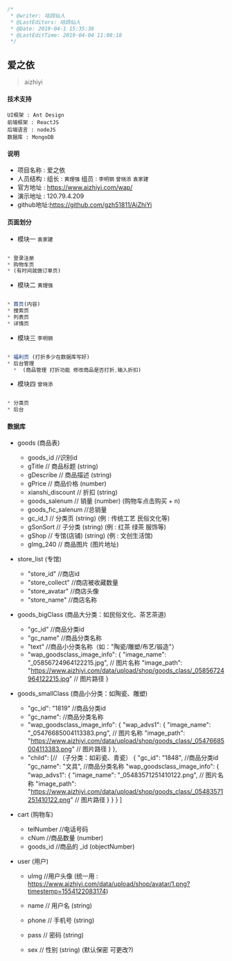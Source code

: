 ```javascript
/*
 * @writer: 咕鸽仙人
 * @LastEditors: 咕鸽仙人
 * @Date: 2019-04-1 15:35:38
 * @LastEditTime: 2019-04-04 11:08:18
 */
```

##  爱之依
> aizhiyi

#### 技术支持

    UI框架 : Ant Design
    前端框架 : ReactJS
    后端语言 : nodeJS
    数据库 : MongoDB

#### 说明

  * 项目名称 : 爱之依
  * 人员结构 : 组长 : `黄理强`    组员 :  `李明钢` `曾晓添` `袁家建`
  * 官方地址 : https://www.aizhiyi.com/wap/
  * 演示地址 : 120.79.4.209
  * github地址:https://github.com/gzh51811/AiZhiYi

#### 页面划分

* 模块一 `袁家建`
```javascript

* 登录注册
* 购物车页
* (有时间就做订单页)

```
* 模块二 `黄理强`
```javascript

* 首页(内容)
* 搜索页
* 列表页
* 详情页

```
* 模块三 `李明钢`
```javascript

* 福利页 (打折多少在数据库写好)
* 后台管理
  *  (商品管理 打折功能 修改商品是否打折,输入折扣)

```
* 模块四 `曾晓添`
```javascript

* 分类页
* 后台

```

#### 数据库

* goods (商品表)
  * goods_id    //识别id
  * gTitle        // 商品标题    (string)
  * gDescribe     // 商品描述    (string)
  * gPrice        // 商品价格    (number)
  * xianshi_discount     // 折扣        (string)
  * goods_salenum      // 销量        (number) (购物车点击购买 + n)
  * goods_fic_salenum  //总销量
  * gc_id_1         // 分类页      (string) (例 : 传统工艺 民俗文化等)
  * gSonSort      // 子分类      (string) (例 : 红茶 绿茶 服饰等)
  * gShop         // 专馆(店铺)  (string) (例 : 文创生活馆)
  * gImg_240          // 商品图片    (图片地址)


* store_list (专馆)
  * "store_id"    	//商店id
  * "store_collect" //商店被收藏数量
  * "store_avatar"  //商店头像
  * "store_name"  	//商店名称

* goods_bigClass (商品大分类：如民俗文化、茶艺茶道)
  *	"gc_id"        //商品分类id
  * "gc_name"      //商品分类名称
  *	"text"         //商品小分类名称（如："陶瓷/雕塑/布艺/锻造"）
  * "wap_goodsclass_image_info": {
		"image_name": "_05856724964122215.jpg",  // 图片名称
		"image_path": "https://www.aizhiyi.com/data/upload/shop/goods_class/_05856724964122215.jpg" // 图片路径
	}

* goods_smallClass (商品小分类：如陶瓷、雕塑)
  * "gc_id": "1819"  //商品分类id
  * "gc_name":       //商品分类名称
  * "wap_goodsclass_image_info": {
	  	"wap_advs1": {
				"image_name": "_05476685004113383.png", // 图片名称
				"image_path": "https://www.aizhiyi.com/data/upload/shop/goods_class/_05476685004113383.png" // 图片路径
			}
	},
  * "child": [// （子分类：如彩瓷、青瓷）
		{
			"gc_id": "1848",  //商品分类id
			"gc_name": "文具", //商品分类名称
			"wap_goodsclass_image_info": {
				"wap_advs1": {
					"image_name": "_05483571251410122.png", // 图片名称
					"image_path": "https://www.aizhiyi.com/data/upload/shop/goods_class/_05483571251410122.png" // 图片路径
				}
			}
		}
	]




* cart (购物车)
  * telNumber        //电话号码
  * cNum                 //商品数量       (number)
  * goods_id          //商品的 _id     (objectNumber)

* user (用户)
  * uImg          //用户头像        (统一用 : https://www.aizhiyi.com/data/upload/shop/avatar/1.png?timestemp=1554122083174)

  * name          // 用户名         (string)
  * phone         // 手机号         (string)
  * pass          // 密码           (string)
  * sex           // 性别           (string) (默认保密 可更改?)
